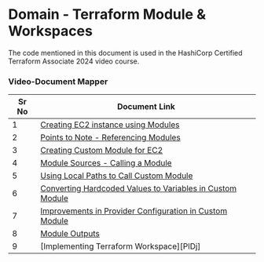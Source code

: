 # Domain - Terraform Module & Workspaces

The code mentioned in this document is used in the HashiCorp Certified Terraform Associate 2024 video course.


### Video-Document Mapper

| Sr No | Document Link |
| ------ | ------ |
| 1 | [Creating EC2 instance using Modules][PlDa] |
| 2 | [Points to Note - Referencing Modules][PlDb] |
| 3 | [Creating Custom Module for EC2][PlDc] |
| 4 | [Module Sources - Calling a Module][PlDd] |
| 5 | [Using Local Paths to Call Custom Module][PlDe] |
| 6 | [Converting Hardcoded Values to Variables in Custom Module][PlDf] |
| 7 | [Improvements in Provider Configuration in Custom Module][PlDg] |
| 8 | [Module Outputs][PlDi] |
| 9 | [Implementing Terraform Workspace][PlDj] |



   [PlDa]: <./ec2-module.md>
   [PlDb]: <./note-points-modules.md>
   [PlDc]: <./creating-module.md>
   [PlDd]: <./module-sources.md>
   [PlDe]: <./local-paths.md>
   [PlDf]: <./variables-custom-module.md>
   [PlDg]: <./provider-custom-module.md>
   [PlDh]: <./module-outputs.md>
   [PlDi]: <./kplabs-workspace.md>
